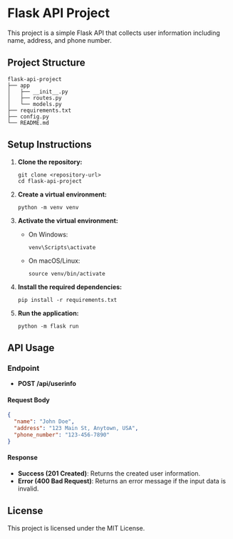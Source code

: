 # Flask API Project

This project is a simple Flask API that collects user information including name, address, and phone number.

## Project Structure

```
flask-api-project
├── app
│   ├── __init__.py
│   ├── routes.py
│   └── models.py
├── requirements.txt
├── config.py
└── README.md
```

## Setup Instructions

1. **Clone the repository:**
   ```
   git clone <repository-url>
   cd flask-api-project
   ```

2. **Create a virtual environment:**
   ```
   python -m venv venv
   ```

3. **Activate the virtual environment:**
   - On Windows:
     ```
     venv\Scripts\activate
     ```
   - On macOS/Linux:
     ```
     source venv/bin/activate
     ```

4. **Install the required dependencies:**
   ```
   pip install -r requirements.txt
   ```

5. **Run the application:**
   ```
   python -m flask run
   ```

## API Usage

### Endpoint

- **POST /api/userinfo**

#### Request Body

```json
{
  "name": "John Doe",
  "address": "123 Main St, Anytown, USA",
  "phone_number": "123-456-7890"
}
```

#### Response

- **Success (201 Created)**: Returns the created user information.
- **Error (400 Bad Request)**: Returns an error message if the input data is invalid.

## License

This project is licensed under the MIT License.